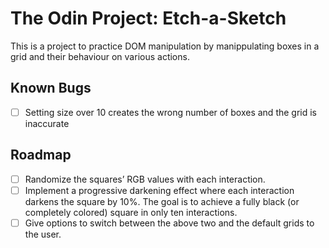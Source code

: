 # The Odin Project: Etch-a-Sketch

This is a project to practice DOM manipulation by manippulating boxes in a grid and their behaviour on various actions.

## Known Bugs
- [ ] Setting size over 10 creates the wrong number of boxes and the grid is inaccurate

## Roadmap
- [ ] Randomize the squares’ RGB values with each interaction.
- [ ] Implement a progressive darkening effect where each interaction darkens the square by 10%. The goal is to achieve a fully black (or completely colored) square in only ten interactions.
- [ ] Give options to switch between the above two and the default grids to the user.